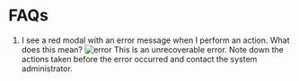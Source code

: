 # FAQs

1. I see a red modal with an error message when I perform an action. What does this mean?
![error](../../assets/error.png)
This is an unrecoverable error. Note down the actions taken before the error occurred and contact the system administrator.